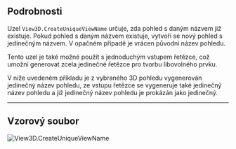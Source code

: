 ## Podrobnosti
Uzel `View3D.CreateUniqueViewName` určuje, zda pohled s daným názvem již existuje. Pokud pohled s daným názvem existuje, vytvoří se nový pohled s jedinečným názvem. V opačném případě je vrácen původní název pohledu.

Tento uzel je také možné použít s jednoduchým vstupem řetězce, což umožní generovat zcela jedinečné řetězce pro tvorbu libovolného prvku.

V níže uvedeném příkladu je z vybraného 3D pohledu vygenerován jedinečný název pohledu, ze vstupu řetězce se vygeneruje také jedinečný název pohledu a již jedinečný název pohledu je prokázán jako jedinečný.

___
## Vzorový soubor

![View3D.CreateUniqueViewName](./Revit.Elements.Views.View3D.CreateUniqueViewName_img.jpg)

